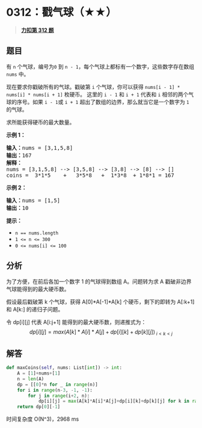 # 0312：戳气球（★★）


> <u>**[力扣第 312 题](https://leetcode.cn/problems/burst-balloons/)**</u>

## 题目

<p>有 <code>n</code> 个气球，编号为<code>0</code> 到 <code>n - 1</code>，每个气球上都标有一个数字，这些数字存在数组 <code>nums</code> 中。</p>

<p>现在要求你戳破所有的气球。戳破第 <code>i</code> 个气球，你可以获得 <code>nums[i - 1] * nums[i] * nums[i + 1]</code> 枚硬币。 这里的 <code>i - 1</code> 和 <code>i + 1</code> 代表和 <code>i</code> 相邻的两个气球的序号。如果 <code>i - 1</code>或 <code>i + 1</code> 超出了数组的边界，那么就当它是一个数字为 <code>1</code> 的气球。</p>

<p>求所能获得硬币的最大数量。</p>


<strong>示例 1：</strong>

<pre>
<strong>输入：</strong>nums = [3,1,5,8]
<strong>输出：</strong>167
<strong>解释：</strong>
nums = [3,1,5,8] --&gt; [3,5,8] --&gt; [3,8] --&gt; [8] --&gt; []
coins =  3*1*5    +   3*5*8   +  1*3*8  + 1*8*1 = 167</pre>

<p><strong>示例 2：</strong></p>

<pre>
<strong>输入：</strong>nums = [1,5]
<strong>输出：</strong>10
</pre>



<p><strong>提示：</strong></p>

<ul>
<li><code>n == nums.length</code></li>
<li><code>1 &lt;= n &lt;= 300</code></li>
<li><code>0 &lt;= nums[i] &lt;= 100</code></li>
</ul>


## 分析

为了方便，在前后各加一个数字 1 的气球得到数组 A。问题转为求 A 戳破非边界气球能得到的最大硬币数。

假设最后戳破第 k 个气球，获得 A[0]*A[-1]*A[k] 个硬币，剩下的即转为 A[:k+1] 和 A[k:] 的递归子问题。

令 dp[i][j] 代表 A[i:j+1] 能得到的最大硬币数，则递推式为：
$$dp[i][j] = max(A[k]*A[i]*A[j]+dp[i][k]+dp[k][j])_{\ i<k<j}$$

## 解答

```python
def maxCoins(self, nums: List[int]) -> int:
    A = [1]+nums+[1]
    n = len(A)
    dp = [[0]*n for _ in range(n)]
    for i in range(n-3, -1, -1):
        for j in range(i+2, n):
            dp[i][j] = max(A[k]*A[i]*A[j]+dp[i][k]+dp[k][j] for k in range(i+1, j))
    return dp[0][-1]
```
时间复杂度 O(N^3)，2968 ms

